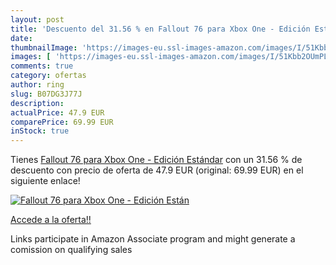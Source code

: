 ```yaml
---
layout: post
title: 'Descuento del 31.56 % en Fallout 76 para Xbox One - Edición Están'
date: 
thumbnailImage: 'https://images-eu.ssl-images-amazon.com/images/I/51Kbb2OUmPL._SL200_.jpg'
images: [ 'https://images-eu.ssl-images-amazon.com/images/I/51Kbb2OUmPL._SL200_.jpg' ]
comments: true
category: ofertas
author: ring
slug: B07DG3J77J
description:
actualPrice: 47.9 EUR
comparePrice: 69.99 EUR
inStock: true
---
```


Tienes [Fallout 76 para Xbox One - Edición Estándar](https://www.amazon.es/dp/B07DG3J77J/?tag=tolees-21) con un 31.56 % de descuento con precio de oferta de 47.9 EUR (original: 69.99 EUR) en el siguiente enlace!

[![Fallout 76 para Xbox One - Edición Están](https://images-eu.ssl-images-amazon.com/images/I/51Kbb2OUmPL._SL200_.jpg)](https://www.amazon.es/dp/B07DG3J77J/?tag=tolees-21)

[Accede a la oferta!!](https://www.amazon.es/dp/B07DG3J77J/?tag=tolees-21)

Links participate in Amazon Associate program and might generate a comission on qualifying sales


